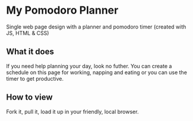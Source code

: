# My Pomodoro Planner
Single web page design with a planner and pomodoro timer (created with JS, HTML &amp; CSS)

## What it does ##

If you need help planning your day, look no futher. 
You can create a schedule on this page for working, napping and eating or you can use the timer to get productive. 

## How to view ##

Fork it, pull it, load it up in your friendly, local browser. 

